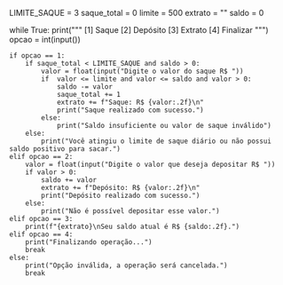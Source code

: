 LIMITE_SAQUE = 3
saque_total = 0
limite = 500
extrato = ""
saldo = 0

while True:
    print("""
[1] Saque
[2] Depósito
[3] Extrato
[4] Finalizar
""")
    opcao = int(input())
    
    if opcao == 1:
        if saque_total < LIMITE_SAQUE and saldo > 0:
            valor = float(input("Digite o valor do saque R$ "))
            if  valor <= limite and valor <= saldo and valor > 0:
                saldo -= valor
                saque_total += 1
                extrato += f"Saque: R$ {valor:.2f}\n"
                print("Saque realizado com sucesso.")
            else:
                print("Saldo insuficiente ou valor de saque inválido")
        else:
            print("Você atingiu o limite de saque diário ou não possui saldo positivo para sacar.")
    elif opcao == 2:
        valor = float(input("Digite o valor que deseja depositar R$ "))
        if valor > 0:
            saldo += valor
            extrato += f"Depósito: R$ {valor:.2f}\n"
            print("Depósito realizado com sucesso.")
        else:
            print("Não é possível depositar esse valor.")
    elif opcao == 3:
        print(f"{extrato}\nSeu saldo atual é R$ {saldo:.2f}.")
    elif opcao == 4: 
        print("Finalizando operação...")
        break
    else:
        print("Opção inválida, a operação será cancelada.")
        break
        
